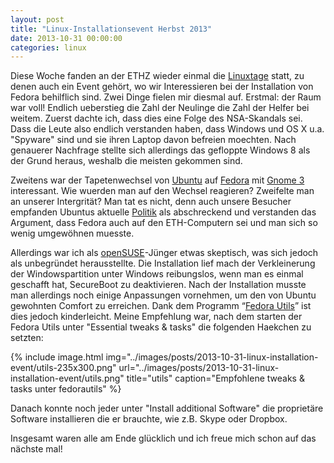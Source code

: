 ```yaml
---
layout: post
title: "Linux-Installationsevent Herbst 2013"
date: 2013-10-31 00:00:00
categories: linux
---
```


Diese Woche fanden an der ETHZ wieder einmal die [Linuxtage](http://www.project21.ch/projekte/thealternative/linuxtage)
statt, zu denen auch ein Event gehört, wo wir Interessieren bei der Installation von Fedora behilflich sind. Zwei Dinge
fielen mir diesmal auf. Erstmal: der Raum war voll! Endlich ueberstieg die Zahl der Neulinge die Zahl der Helfer bei
weitem. Zuerst dachte ich, dass dies eine Folge des NSA-Skandals sei. Dass die Leute also endlich verstanden haben, dass
Windows und OS X u.a. "Spyware" sind und sie ihren Laptop davon befreien moechten. Nach genauerer Nachfrage stellte sich
allerdings das gefloppte Windows 8 als der Grund heraus, weshalb die meisten gekommen sind.

Zweitens war der Tapetenwechsel von [Ubuntu](http://www.ubuntu.com/) auf [Fedora](http://fedoraproject.org/de/) mit
[Gnome 3](http://www.gnome.org/gnome-3/) interessant. Wie wuerden man auf den Wechsel reagieren? Zweifelte man an
unserer Intergrität? Man tat es nicht, denn auch unsere Besucher empfanden Ubuntus aktuelle
[Politik](http://www.heise.de/open/meldung/Big-Brother-Award-Austria-fuer-Mark-Shuttleworth-2034943.html) als
abschreckend und verstanden das Argument, dass Fedora auch auf den ETH-Computern sei und man sich so wenig umgewöhnen
muesste.

Allerdings war ich als [openSUSE](http://de.opensuse.org/Hauptseite)-Jünger etwas skeptisch, was sich jedoch als
unbegründet herausstellte. Die Installation lief mach der Verkleinerung der Windowspartition unter Windows reibungslos,
wenn man es einmal geschafft hat, SecureBoot zu deaktivieren. Nach der Installation musste man allerdings noch einige
Anpassungen vornehmen, um den von Ubuntu gewohnten Comfort zu erreichen. Dank dem Programm “[Fedora
Utils](http://satya164.github.io/fedorautils/)” ist dies jedoch kinderleicht. Meine Empfehlung war, nach dem starten
der Fedora Utils unter "Essential tweaks & tasks" die folgenden Haekchen zu setzten:

{% include image.html
            img="../images/posts/2013-10-31-linux-installation-event/utils-235x300.png"
            url="../images/posts/2013-10-31-linux-installation-event/utils.png"
            title="utils"
            caption="Empfohlene tweaks & tasks unter fedorautils" %}

Danach konnte noch jeder unter "Install additional Software" die proprietäre Software installieren die er brauchte, wie
z.B. Skype oder Dropbox.

Insgesamt waren alle am Ende glücklich und ich freue mich schon auf das nächste mal!
